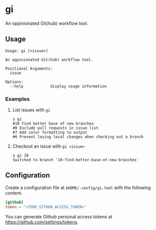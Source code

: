 # gi

An oppinionated Git(hub) workflow tool.

## Usage

```
Usage: gi [<issue>]

An oppinionated Git(hub) workflow tool.

Positional Arguments:
  issue

Options:
  --help            display usage information
```

### Examples

1. List issues with `gi`
    ```
    ❯ gi
    #10 Find better base of new branches
    #8 Exclude pull requests in issue list
    #7 Add color formatting to output
    #6 Prevent losing local changes when checking out a branch
    ```
2. Checkout an issue with `gi <issue>`
    ```
    ❯ gi 10
    Switched to branch '10-find-better-base-of-new-branches'
    ```

## Configuration

Create a configuration file at `$HOME/.config/gi.toml` with the following content.

```toml
[github]
token = "<YOUR_GITHUB_ACCESS_TOKEN>"
```

You can generate Github personal access tokens at https://github.com/settings/tokens.
